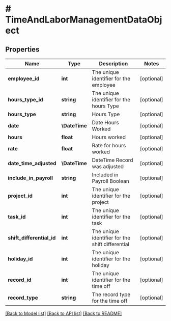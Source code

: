 # # TimeAndLaborManagementDataObject

## Properties

Name | Type | Description | Notes
------------ | ------------- | ------------- | -------------
**employee_id** | **int** | The unique identifier for the employee | [optional]
**hours_type_id** | **string** | The unique identifier for the hours Type | [optional]
**hours_type** | **string** | Hours Type | [optional]
**date** | **\DateTime** | Date Hours Worked | [optional]
**hours** | **float** | Hours worked | [optional]
**rate** | **float** | Rate for hours worked | [optional]
**date_time_adjusted** | **\DateTime** | DateTime Record was adjusted | [optional]
**include_in_payroll** | **string** | Included in Payroll Boolean | [optional]
**project_id** | **int** | The unique identifier for the project | [optional]
**task_id** | **int** | The unique identifier for the task | [optional]
**shift_differential_id** | **int** | The unique identifier for the shift differential | [optional]
**holiday_id** | **int** | The unique identifier for the holiday | [optional]
**record_id** | **int** | The unique identifier for the time off | [optional]
**record_type** | **string** | The record type for the time off | [optional]

[[Back to Model list]](../../README.md#models) [[Back to API list]](../../README.md#endpoints) [[Back to README]](../../README.md)
